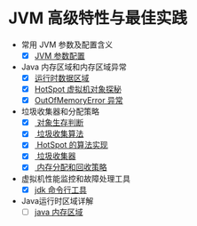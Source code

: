 # JVM 高级特性与最佳实践

+ 常用 JVM 参数及配置含义
    + [x] [JVM 参数配置](DOC/00.jvm-args-config.md)
+ Java 内存区域和内存区域异常
    + [x] [运行时数据区域](DOC/01.runtime-data-region.md)
    + [x] [HotSpot 虚拟机对象探秘](DOC/01.hotspot-vm-object.md)
    + [x] [OutOfMemoryError 异常](DOC/01.hotspot-vm-object.md)
+ 垃圾收集器和分配策略
    + [x] [ 对象生存判断](DOC/02.object-live-or-dead.md)
    + [x] [ 垃圾收集算法](DOC/02.GC-algorithm.md)
    + [x] [ HotSpot 的算法实现](DOC/02.hotspot-impl.md)
    + [x] [ 垃圾收集器](DOC/02.collectors.md)
    + [x] [ 内存分配和回收策略](DOC/02.memory-strategy.md)
+ 虚拟机性能监控和故障处理工具
    + [x] [jdk 命令行工具](DOC/03.jdk-cmd.md)
+ Java运行时区域详解
    + [ ] [java 内存区域](DOC/04.data-region.md)